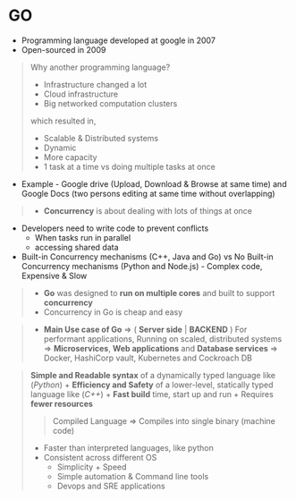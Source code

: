 # GO

* Programming language developed at google in 2007
* Open-sourced in 2009

> Why another programming language?
> * Infrastructure changed a lot
> * Cloud infrastructure
> * Big networked computation clusters
>
> which resulted in,
> * Scalable & Distributed systems
> * Dynamic
> * More capacity
> * 1 task at a time vs doing multiple tasks at once

* Example - Google drive (Upload, Download & Browse at same time) and Google Docs (two persons editing at same time without overlapping)
> * **Concurrency** is about dealing with lots of things at once
* Developers need to write code to prevent conflicts
  * When tasks run in parallel
  * accessing shared data
* Built-in Concurrency mechanisms (C++, Java and Go) vs No Built-in Concurrency mechanisms (Python and Node.js) - Complex code, Expensive & Slow

>* **Go** was designed to **run on multiple cores** and built to support **concurrency**
>* Concurrency in Go is cheap and easy

> * **Main Use case of Go** => ( __Server side__ | __BACKEND__ ) For performant applications, Running on scaled, distributed systems => **Microservices**, **Web applications** and **Database services** => Docker, HashiCorp vault, Kubernetes and Cockroach DB

> **Simple and Readable syntax** of a dynamically typed language like (_Python_) + **Efficiency and Safety** of a lower-level, statically typed language like (_C++_) + **Fast build** time, start up and run + Requires **fewer resources**
>
> > Compiled Language => Compiles into single binary (machine code)
> * Faster than interpreted languages, like python
> * Consistent across different OS
>   * Simplicity + Speed
>   * Simple automation & Command line tools
>   * Devops and SRE applications